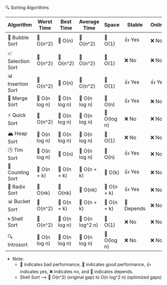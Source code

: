 🔍 Sorting Algorithms

| Algorithm            | Worst Time        | Best Time          | Average Time      | Space       | Stable        | Online    | In-Place    | Adaptive     | Sorting class Type       |
|----------------------|-------------------|--------------------|-------------------|-------------|---------------|-----------|-------------|--------------|--------------------------|
| 🌊 Bubble Sort       | 🔴 O(n^2)         | 🔵 O(n)           | 🔴 O(n^2)         | 🔵 O(1)     | 👍 Yes       | ❌ No     | 👍 Yes      | 👍 Yes      |  🔼🔽 Comparision       |
| 📈 Selection Sort    | 🔴 O(n^2)         | 🔴 O(n^2)         | 🔴 O(n^2)         | 🔵 O(1)     | ❌ No        | ❌ No     | 👍 Yes      | ❌ No       |  🔼🔽 Comparision       |      |
| 📊 Insertion Sort    | 🔴 O(n^2)         | 🔴 O(n)           | 🔴 O(n^2)         | 🔵 O(1)     | 👍 Yes       | 👍 Yes    | 👍 Yes      | 👍 Yes      |  🔼🔽 Comparision       |
| 🤖 Merge Sort        | 🔵 O(n log n)     | 🔵 O(n log n)     | 🔵 O(n log n)     | 🔴 O(n)     | 👍 Yes       | ❌ No     | ❌ No       | ❌ No       |  🔼🔽 Comparision       |
| ⚡️ Quick Sort        | 🔴 O(n^2)         | 🔵 O(n log n)     | 🔵 O(n log n)     | 🔵 O(log n) | ❌ No        | ❌ No     | 👍 Yes      | ❌ No       |  🔼🔽 Comparision       |
| 🏔️ Heap Sort         | 🔵 O(n log n)     | 🔵 O(n log n)     | 🔵 O(n log n)     | 🔵 O(1)     | ❌ No        | ❌ No     | 👍 Yes      | ❌ No       |  🔼🔽 Comparision       |
| 🕒️ Tim Sort          | 🔵 O(n log n)     | 🔴 O(n)           | 🔵 O(n log n)     | 🔴 O(n)     | 👍 Yes       | ❌ No     | ❌ No       | 👍 Yes      |  🔼🔽 Comparision       |
| 📁 Counting Sort     | 🔵 O(n + k)       | 🔵 O(n + k)       | 🔵 O(n + k)       | 🔴 O(k)     | 👍 Yes       | ❌ No     | ❌ No       | ❌ No       |  🔼🔽 Non-Comparision   |
| 🔀 Radix Sort        | 🔵 O(nk)          | 🔵 O(nk)          | 🔵 O(nk)          | 🔴 O(n + k) | 👍 Yes       | ❌ No     | ❌ No       | ❌ No       |  🔼🔽 Non-Comparision   |
| 📊 Bucket Sort       | 🔴 O(n^2)         | 🔵 O(n + k)       | 🔵 O(n + k)       | 🔴 O(n + k) | 🤔 Depends   | ❌ No      | ❌ No      | ❌ No       |  🔼🔽 Non-Comparision   |
| 🌀 Shell Sort        | 🔴 O(n^2)         | 🔵 O(n log n)     | 🔵 O(n log^2 n)   | 🔵 O(1)     | ❌ No        | ❌ No     | 👍 Yes      | 👍 Yes      |  🔼🔽 Comparision       |
| 🔍 Introsort         | 🔵 O(n log n)     | 🔵 O(n log n)     | 🔵 O(n log n)     | 🔵 O(log n) | ❌ No        | ❌ No     | 👍 Yes      | ❌ No       |  🔼🔽 Comparision       |


* Note: 
  + 🔴 indicates bad performance, 🔵 indicates good performance, 👍 indicates yes, ❌ indicates no, and 🤔 indicates depends.
  +   Shell Sort --> 🔴 O(n^2) (original gap) to O(n log^2 n) (optimized gaps) 


